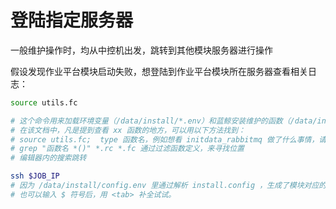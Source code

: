 # 登陆指定服务器

一般维护操作时，均从中控机出发，跳转到其他模块服务器进行操作

假设发现作业平台模块启动失败，想登陆到作业平台模块所在服务器查看相关日志：

```bash
source utils.fc

# 这个命令用来加载环境变量（/data/install/*.env）和蓝鲸安装维护的函数（/data/install/*.{rc,fc})。
# 在该文档中，凡是提到查看 xx 函数的地方，可以用以下方法找到：
# source utils.fc;  type 函数名，例如想看 initdata_rabbitmq 做了什么事情，请运行 type initdata_rabbitmq ，返回的内容里可能也有没见过的函数调用，那继续使用 `type 函数名` 来查看
# grep "函数名 *()" *.rc *.fc 通过过滤函数定义，来寻找位置
# 编辑器内的搜索跳转
```

```bash
ssh $JOB_IP
# 因为 /data/install/config.env 里通过解析 install.config ，生成了模块对应的 IP ，所以，我们可以直接用 $MODULE_IP 这样的方式来访问。MODULE，用 install.config 里模块名的大写形式进行替换。譬如 bkdata 所在的 IP 为 $BKDATA_IP ，配置平台所在IP为 $CMDB_IP ，依此类推。
# 也可以输入 $ 符号后，用 <tab> 补全试试。
```
